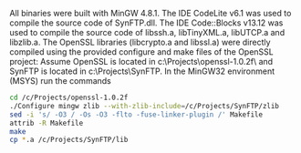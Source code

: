 All binaries were built with MinGW 4.8.1. The IDE CodeLite v6.1 was used to compile
the source code of SynFTP.dll. The IDE Code::Blocks v13.12 was used to compile
the source code of libssh.a, libTinyXML.a, libUTCP.a and libzlib.a. The OpenSSL
libraries (libcrypto.a and libssl.a) were directly compiled using the provided
configure and make files of the OpenSSL project:
Assume OpenSSL is located in c:\Projects\openssl-1.0.2f\ and SynFTP is 
located in c:\Projects\SynFTP\. In the MinGW32 environment (MSYS) run the commands
```sh
cd /c/Projects/openssl-1.0.2f
./Configure mingw zlib --with-zlib-include=/c/Projects/SynFTP/zlib
sed -i 's/ -O3 / -Os -O3 -flto -fuse-linker-plugin /' Makefile
attrib -R Makefile
make
cp *.a /c/Projects/SynFTP/lib
```
